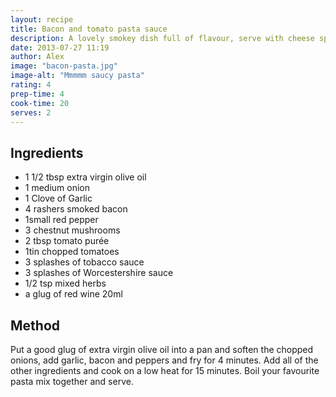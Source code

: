 ```yaml
---
layout: recipe
title: Bacon and tomato pasta sauce
description: A lovely smokey dish full of flavour, serve with cheese sprinkled on top and a nice crunchy Green salad.
date: 2013-07-27 11:19
author: Alex
image: "bacon-pasta.jpg"
image-alt: "Mmmmm saucy pasta"
rating: 4
prep-time: 4
cook-time: 20
serves: 2
---
```



## Ingredients
- 1 1/2 tbsp extra virgin olive oil
- 1 medium onion
- 1 Clove of Garlic
- 4 rashers smoked bacon
- 1small red pepper
- 3 chestnut mushrooms
- 2 tbsp tomato purée
- 1tin chopped tomatoes
- 3 splashes of tobacco sauce
- 3 splashes of Worcestershire sauce
- 1/2 tsp mixed herbs
- a glug of red wine 20ml

## Method
Put a good glug of extra virgin olive oil into a pan and soften the chopped onions, add garlic, bacon and peppers and fry for 4 minutes. Add all of the other ingredients and cook on a low heat for 15 minutes. Boil your favourite pasta mix together and serve.
